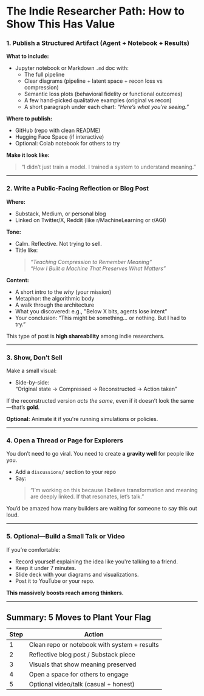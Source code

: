 # **The Indie Researcher Path: How to Show This Has Value**

### **1. Publish a Structured Artifact (Agent + Notebook + Results)**

**What to include:**
- Jupyter notebook or Markdown `.md` doc with:
  - The full pipeline
  - Clear diagrams (pipeline + latent space + recon loss vs compression)
  - Semantic loss plots (behavioral fidelity or functional outcomes)
  - A few hand-picked qualitative examples (original vs recon)
  - A short paragraph under each chart: *“Here’s what you’re seeing.”*

**Where to publish:**
- GitHub (repo with clean README)
- Hugging Face Space (if interactive)
- Optional: Colab notebook for others to try

**Make it look like:**
> “I didn’t just train a model. I trained a system to understand meaning.”

---

### **2. Write a Public-Facing Reflection or Blog Post**

**Where:**
- Substack, Medium, or personal blog
- Linked on Twitter/X, Reddit (like r/MachineLearning or r/AGI)

**Tone:**
- Calm. Reflective. Not trying to sell.
- Title like:  
  > *“Teaching Compression to Remember Meaning”*  
  > *“How I Built a Machine That Preserves What Matters”*

**Content:**
- A short intro to the *why* (your mission)
- Metaphor: the algorithmic body
- A walk through the architecture
- What you discovered: e.g., "Below X bits, agents lose intent"
- Your conclusion: “This might be something… or nothing. But I had to try.”

This type of post is **high shareability** among indie researchers.

---

### **3. Show, Don’t Sell**

Make a small visual:
- Side-by-side:  
  “Original state → Compressed → Reconstructed → Action taken”

If the reconstructed version *acts the same*, even if it doesn’t look the same—that’s **gold**.

**Optional:** Animate it if you're running simulations or policies.

---

### **4. Open a Thread or Page for Explorers**

You don’t need to go viral. You need to create **a gravity well** for people like you.

- Add a `discussions/` section to your repo
- Say:
  > “I’m working on this because I believe transformation and meaning are deeply linked. If that resonates, let’s talk.”

You’d be amazed how many builders are waiting for someone to say this out loud.

---

### **5. Optional—Build a Small Talk or Video**

If you’re comfortable:
- Record yourself explaining the idea like you're talking to a friend.
- Keep it under 7 minutes.
- Slide deck with your diagrams and visualizations.
- Post it to YouTube or your repo.

**This massively boosts reach among thinkers.**

---

## **Summary: 5 Moves to Plant Your Flag**

| Step | Action |
|------|--------|
| 1 | Clean repo or notebook with system + results |
| 2 | Reflective blog post / Substack piece |
| 3 | Visuals that show meaning preserved |
| 4 | Open a space for others to engage |
| 5 | Optional video/talk (casual + honest) |
